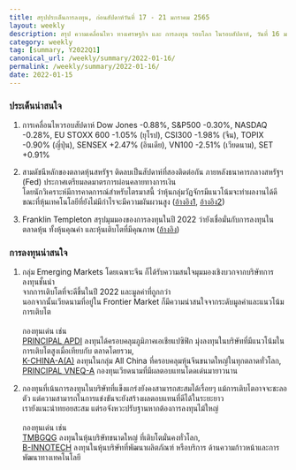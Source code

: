 ```yaml
---
title: สรุปประเด็นการลงทุน, ก่อนสัปดาห์วันที่ 17 - 21 มกราคม 2565
layout: weekly
description: สรุป ความเคลื่อนไหว ทางเศรษฐกิจ และ การลงทุน รอบโลก ในรอบสัปดาห์, วันที่ 16 มกราคม 2565
category: weekly
tag: [summary, Y2022Q1]
canonical_url: /weekly/summary/2022-01-16/
permalink: /weekly/summary/2022-01-16/
date: 2022-01-15
---
```


### ประเด็นน่าสนใจ

1. การเคลื่อนไหวรอบสัปดาห์ Dow Jones -0.88%, S&P500 -0.30%, NASDAQ -0.28%, EU STOXX 600 -1.05% (ยุโรป), CSI300 -1.98% (จีน), TOPIX -0.90% (ญี่ปุ่น), SENSEX +2.47% (อินเดีย), VN100 -2.51% (เวียดนาม), SET +0.91%

2. สามดัชนีหลักของตลาดหุ้นสหรัฐฯ ติดลบเป็นสัปดาห์ที่สองติดต่อกัน ภายหลังธนาคารกลางสหรัฐฯ (Fed) ประกาศเตรียมลดมาตรการผ่อนคลายทางการเงิน  
โดยนักวิเคราะห์มีการคาดการณ์สำหรับไตรมาสนี้ ว่าหุ้นกลุ่มวัฏจักรมีแนวโน้มจะทำผลงานได้ดี ขณะที่หุ้นเทคโนโลยีที่ยังไม่มีกำไรจะมีความผันผวนสูง
([อ้างอิง1](https://www.cnbc.com/2022/01/14/us-bonds-treasury-yields-climb-with-focus-on-hawkish-fed-comments.html), 
[อ้างอิง2](https://www.cnbc.com/2022/01/13/stock-market-futures-open-to-close-news.html)) 

3. Franklin Templeton สรุปมุมมองของการลงทุนในปี 2022 ว่ายังเชื่อมั่นกับการลงทุนในตลาดหุ้น ทั้งหุ้นคุณค่า และหุ้นเติบโตที่มีคุณภาพ 
([อ้างอิง](https://www.finnomena.com/finnomena-x-franklin-templeton/liquidity-drown-out/)) 



### การลงทุนน่าสนใจ

1. กลุ่ม Emerging Markets โดยเฉพาะจีน ก็ได้รับความสนใจมุมมองเชิงบวกจากบริษัทการลงทุนชั้นนำ  
จากการเติบโตที่จะดีขึ้นในปี 2022 และมูลค่าที่ถูกกว่า  
นอกจากนั้นเวียดนามที่อยู่ใน Frontier Market ก็มีความน่าสนใจจากระดับมูลค่าและแนวโน้มการเติบโต <br><br>
กองทุนเด่น เช่น  
[PRINCIPAL APDI](https://www.finnomena.com/fund/PRINCIPAL%20APDI) ลงทุนได้ครอบคลุมภูมิภาคเอเชียแปซิฟิก มุ่งลงทุนในบริษัทที่มีแนวโน้มในการเติบโตสูงเมื่อเทียบกับ ตลาดโดยรวม,  
[K-CHINA-A(A)](https://www.finnomena.com/fund/K-CHINA-A(A)) ลงทุนในกลุ่ม All China ที่ครอบคลุมหุ้นจีนขนาดใหญ่ในทุกตลาดทั่วโลก,  
[PRINCIPAL VNEQ-A](https://www.finnomena.com/fund/PRINCIPAL%20VNEQ-A) กองทุนเวียดนามที่มีผลตอบแทนโดดเด่นมายาวนาน

2. กองทุนที่เน้นการลงทุนในบริษัทที่แข็งแกร่งยังคงสามารถสะสมได้เรื่อยๆ แม้การเติบโตอาจจะชะลอตัว แต่ความสามารถในการแข่งขันจะยังสร้างผลตอบแทนที่ดีได้ในระยะยาว  
เรายังแนะนำทยอยสะสม แต่รอจังหวะปรับฐานหากต้องการลงทุนไม้ใหญ่ <br><br>
กองทุนเด่น เช่น  
[TMBGQG](https://www.finnomena.com/fund/TMBGQG) ลงทุนในหุ้นบริษัทขนาดใหญ่ ที่เติบโตมั่นคงทั่วโลก,  
[B-INNOTECH](https://www.finnomena.com/fund/B-INNOTECH) ลงทุนในหุ้นบริษัทที่พัฒนาผลิตภัณฑ์ หรือบริการ ด้านความก้าวหน้าและการพัฒนาทางเทคโนโลยี  
